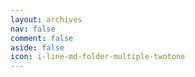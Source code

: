 ```yaml
---
layout: archives
nav: false
comment: false
aside: false
icon: i-line-md-folder-multiple-twotone
---
```

